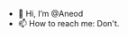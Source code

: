 - 👋 Hi, I’m @Aneod
- 📫 How to reach me: Don't.

<!---
Aneod/Aneod is a ✨ special ✨ repository because its `README.md` (this file) appears on your GitHub profile.
You can click the Preview link to take a look at your changes.
--->
